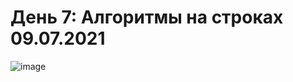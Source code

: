 # День 7: Алгоритмы на строках 09.07.2021

![image](https://user-images.githubusercontent.com/81183518/139152043-f0fb3c0c-8b86-4ffb-b03a-e5086e3a0417.png)
